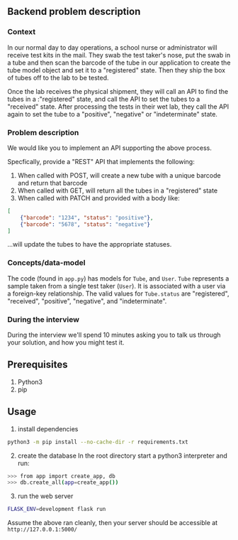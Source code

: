 ## Backend problem description

### Context
In our normal day to day operations, a school nurse or administrator will receive test kits in the mail. They swab the test taker's nose, put the swab in a tube and then scan the barcode of the tube in our application to create the tube model object and set it to a "registered" state. Then they ship the box of tubes off to the lab to be tested.

Once the lab receives the physical shipment, they will call an API to find the tubes in a :"registered" state, and call the API to set the tubes to a "received" state. After processing the tests in their wet lab, they call the API again to set the tube to a "positive", "negative" or "indeterminate" state. 

### Problem description
We would like you to implement an API supporting the above process. 

Specfically, provide a "REST" API that implements the following: 
1. When called with POST, will create a new tube with a unique barcode and return that barcode
2. When called with GET, will return all the tubes in a "registered" state
3. When called with PATCH and provided with a body like:
```json
[
    {"barcode": "1234", "status": "positive"},
    {"barcode": "5678", "status": "negative"}
]
```
...will update the tubes to have the appropriate statuses.

### Concepts/data-model
The code (found in `app.py`) has models for `Tube`, and `User`. `Tube` represents a sample taken from a single test taker (`User`). It is associated with a user via a foreign-key relationship. The valid values for `Tube.status` are "registered", "received", "positive", "negative", and "indeterminate". 

### During the interview

During the interview we'll spend 10 minutes asking you to talk us through your solution, and how you might test it.

## Prerequisites
1. Python3
2. pip

## Usage

1. install dependencies
```bash
python3 -m pip install --no-cache-dir -r requirements.txt
```

2. create the database
In the root directory start a python3 interpreter and run:
```bash
>>> from app import create_app, db
>>> db.create_all(app=create_app()) 
```

3. run the web server
```bash
FLASK_ENV=development flask run
```

Assume the above ran cleanly, then your server should be accessible at `http://127.0.0.1:5000/`

